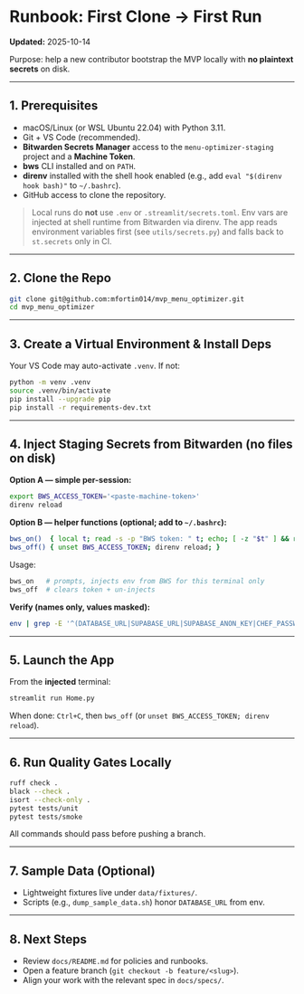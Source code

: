 # Runbook: First Clone → First Run

**Updated:** 2025-10-14

Purpose: help a new contributor bootstrap the MVP locally with **no plaintext secrets** on disk.

---

## 1. Prerequisites

- macOS/Linux (or WSL Ubuntu 22.04) with Python 3.11.
- Git + VS Code (recommended).
- **Bitwarden Secrets Manager** access to the `menu-optimizer-staging` project and a **Machine Token**.
- **bws** CLI installed and on `PATH`.
- **direnv** installed with the shell hook enabled (e.g., add `eval "$(direnv hook bash)"` to `~/.bashrc`).
- GitHub access to clone the repository.

> Local runs do **not** use `.env` or `.streamlit/secrets.toml`. Env vars are injected at shell runtime from Bitwarden via direnv. The app reads environment variables first (see `utils/secrets.py`) and falls back to `st.secrets` only in CI.

---

## 2. Clone the Repo

```bash
git clone git@github.com:mfortin014/mvp_menu_optimizer.git
cd mvp_menu_optimizer
```

---

## 3. Create a Virtual Environment & Install Deps

Your VS Code may auto-activate `.venv`. If not:

```bash
python -m venv .venv
source .venv/bin/activate
pip install --upgrade pip
pip install -r requirements-dev.txt
```

---

## 4. Inject Staging Secrets from Bitwarden (no files on disk)

**Option A — simple per-session:**

```bash
export BWS_ACCESS_TOKEN='<paste-machine-token>'
direnv reload
```

**Option B — helper functions (optional; add to `~/.bashrc`):**

```bash
bws_on()  { local t; read -s -p "BWS token: " t; echo; [ -z "$t" ] && return 1; export BWS_ACCESS_TOKEN="$t"; direnv reload; unset t; }
bws_off() { unset BWS_ACCESS_TOKEN; direnv reload; }
```

Usage:

```bash
bws_on   # prompts, injects env from BWS for this terminal only
bws_off  # clears token + un-injects
```

**Verify (names only, values masked):**

```bash
env | grep -E '^(DATABASE_URL|SUPABASE_URL|SUPABASE_ANON_KEY|CHEF_PASSWORD)=' | sed 's/=.*$/=****/g'
```

---

## 5. Launch the App

From the **injected** terminal:

```bash
streamlit run Home.py
```

When done: `Ctrl+C`, then `bws_off` (or `unset BWS_ACCESS_TOKEN; direnv reload`).

---

## 6. Run Quality Gates Locally

```bash
ruff check .
black --check .
isort --check-only .
pytest tests/unit
pytest tests/smoke
```

All commands should pass before pushing a branch.

---

## 7. Sample Data (Optional)

- Lightweight fixtures live under `data/fixtures/`.
- Scripts (e.g., `dump_sample_data.sh`) honor `DATABASE_URL` from env.

---

## 8. Next Steps

- Review `docs/README.md` for policies and runbooks.
- Open a feature branch (`git checkout -b feature/<slug>`).
- Align your work with the relevant spec in `docs/specs/`.
